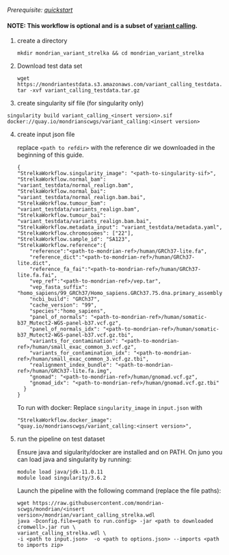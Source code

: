 *Prerequisite: [quickstart](README.md)*

#### NOTE: This workflow is optional and is a subset of [variant calling](quickstart/variant_calling.md).

1. create a directory 
    ```
    mkdir mondrian_variant_strelka && cd mondrian_variant_strelka
    ```
2. Download test data set

    ```
    wget https://mondriantestdata.s3.amazonaws.com/variant_calling_testdata.tar.gz
    tar -xvf variant_calling_testdata.tar.gz
    ```

3. create singularity sif file (for singularity only)
```
singularity build variant_calling_<insert version>.sif docker://quay.io/mondrianscwgs/variant_calling:<insert version>
```

4. create input json file

    replace `<path to refdir>` with the reference dir we downloaded in the beginning of this guide.
    
    ```
    {
    "StrelkaWorkflow.singularity_image": "<path-to-singularity-sif>",
    "StrelkaWorkflow.normal_bam": "variant_testdata/normal_realign.bam",
    "StrelkaWorkflow.normal_bai": "variant_testdata/normal_realign.bam.bai",
    "StrelkaWorkflow.tumour_bam": "variant_testdata/variants_realign.bam",
    "StrelkaWorkflow.tumour_bai": "variant_testdata/variants_realign.bam.bai",
    "StrelkaWorkflow.metadata_input": "variant_testdata/metadata.yaml",
    "StrelkaWorkflow.chromosomes": ["22"],
    "StrelkaWorkflow.sample_id": "SA123",
    "StrelkaWorkflow.reference":{
        "reference":"<path-to-mondrian-ref>/human/GRCh37-lite.fa",
        "reference_dict":"<path-to-mondrian-ref>/human/GRCh37-lite.dict",
        "reference_fa_fai":"<path-to-mondrian-ref>/human/GRCh37-lite.fa.fai",
        "vep_ref":"<path-to-mondrian-ref>/vep.tar",
        "vep_fasta_suffix": "homo_sapiens/99_GRCh37/Homo_sapiens.GRCh37.75.dna.primary_assembly.fa.gz",
        "ncbi_build": "GRCh37",
        "cache_version": "99",
        "species":"homo_sapiens",
        "panel_of_normals": "<path-to-mondrian-ref>/human/somatic-b37_Mutect2-WGS-panel-b37.vcf.gz",
        "panel_of_normals_idx": "<path-to-mondrian-ref>/human/somatic-b37_Mutect2-WGS-panel-b37.vcf.gz.tbi",
        "variants_for_contamination": "<path-to-mondrian-ref>/human/small_exac_common_3.vcf.gz",
        "variants_for_contamination_idx": "<path-to-mondrian-ref>/human/small_exac_common_3.vcf.gz.tbi",
        "realignment_index_bundle": "<path-to-mondrian-ref>/human/GRCh37-lite.fa.img",
        "gnomad": "<path-to-mondrian-ref>/human/gnomad.vcf.gz",
        "gnomad_idx": "<path-to-mondrian-ref>/human/gnomad.vcf.gz.tbi"
      }
    }
    ```
    To run with docker: Replace `singularity_image` in `input.json` with
    ```
    "StrelkaWorkflow.docker_image": "quay.io/mondrianscwgs/variant_calling:<insert version>",
    ```

5. run the pipeline on test dataset

    Ensure java and sigularity/docker are installed and on PATH. On juno you can load  java and singularity by running:
    
    ```
    module load java/jdk-11.0.11
    module load singularity/3.6.2
    ```
    
    Launch the pipeline with the following command (replace the file paths):
    
    ```
    wget https://raw.githubusercontent.com/mondrian-scwgs/mondrian/<insert version>/mondrian/variant_calling_strelka.wdl
    java -Dconfig.file=<path to run.config> -jar <path to downloaded cromwell>.jar run \
    variant_calling_strelka.wdl \
    -i <path to input.json>  -o <path to options.json> --imports <path to imports zip>
    ```
